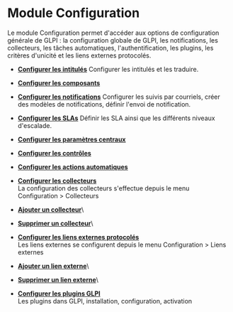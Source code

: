 Module Configuration
====================

Le module Configuration permet d'accéder aux options de configuration générale de GLPI : la configuration globale de GLPI, les notifications, les collecteurs, les tâches automatiques, l'authentification, les plugins, les critères d'unicité et les liens externes protocolés.

-   **[Configurer les intitulés](08_Module_Configuration/02_Intitulés/01_Intitulés.md)**
     Configurer les intitulés et les traduire.

-   **[Configurer les composants](08_Module_Configuration/03_Composants.md)**
     
-   **[Configurer les notifications](08_Module_Configuration/04_Notifications/01_Configurer_les_notifications.md)**
     Configurer les suivis par courriels, créer des modèles de notifications, définir l'envoi de notification.

-   **[Configurer les SLAs](08_Module_Configuration/05_Sla/01_Sla.md)**
     Définir les SLA ainsi que les différents niveaux d'escalade.

-   **[Configurer les paramètres centraux](08_Module_Configuration/06_Générale/01_Configurer_les_paramètres_centraux.md)**

-   **[Configurer les contrôles](08_Module_Configuration/07_Controles.md)**
     
-   **[Configurer les actions automatiques](08_Module_Configuration/08_Actions_automatiques.md)**
     
-   **[Configurer les collecteurs](../glpi/config_mailcollector.html)**\
     La configuration des collecteurs s'effectue depuis le menu
    Configuration \> Collecteurs
-   **[Ajouter un
    collecteur](../glpi/config_mailcollector_t_create.html)**\
-   **[Supprimer un
    collecteur](../glpi/config_mailcollector_t_delete.html)**\
-   **[Configurer les liens externes
    protocolés](../glpi/config_link.html)**\
     Les liens externes se configurent depuis le menu Configuration \>
    Liens externes
-   **[Ajouter un lien externe](../glpi/config_link_t_create.html)**\
-   **[Supprimer un lien externe](../glpi/config_link_t_delete.html)**\
-   **[Configurer les plugins GLPI](../glpi/config_plugin.html)**\
     Les plugins dans GLPI, installation, configuration, activation

